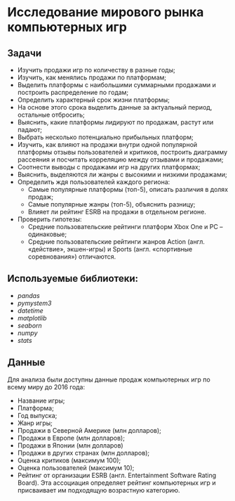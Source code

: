 # Исследование мирового рынка компьютерных игр

## Задачи

- Изучить продажи игр по количеству в разные годы;
- Изучить, как менялись продажи по платформам;
- Выделить платформы с наибольшими суммарными продажами и построить распределение по годам;
- Определить характерный срок жизни платформы;
- На основе этого срока выделить данные за актуальный период, остальные отбросить;
- Выяснить, какие платформы лидируют по продажам, растут или падают; 
- Выбрать несколько потенциально прибыльных платформ;
- Изучить, как влияют на продажи внутри одной популярной платформы отзывы пользователей и критиков, построить диаграмму рассеяния и посчитать корреляцию между отзывами и продажами;
- Соотнести выводы с продажами игр на других платформах;
- Выяснить, выделяются ли жанры с высокими и низкими продажами;
- Определить ждя пользователей каждого региона:
  - Самые популярные платформы (топ-5), описать различия в долях продаж;
  - Самые популярные жанры (топ-5), объяснить разницу;
  - Влияет ли рейтинг ESRB на продажи в отдельном регионе.
- Проверить гипотезы:
  - Средние пользовательские рейтинги платформ Xbox One и PC – одинаковые;
  - Средние пользовательские рейтинги жанров Action (англ. «действие», экшен-игры) и Sports (англ. «спортивные соревнования») отличаются.

## Используемые библиотеки:
- *pandas*
- *pymystem3*
- *datetime*
- *matplotlib*
- *seaborn*
- *numpy*
- *stats*

## Данные

Для анализа были доступны данные продаж компьютерных игр по всему миру до 2016 года:
- Название игры;
- Платформа;
- Год выпуска;
- Жанр игры;
- Продажи в Северной Америке (млн долларов);
- Продажи в Европе (млн долларов);
- Продажи в Японии (млн долларов)
- Продажи в других странах (млн долларов);
- Оценка критиков (максимум 100);
- Оценка пользователей (максимум 10);
- Рейтинг от организации ESRB (англ. Entertainment Software Rating Board). Эта ассоциация определяет рейтинг компьютерных игр и присваивает им подходящую возрастную категорию.
